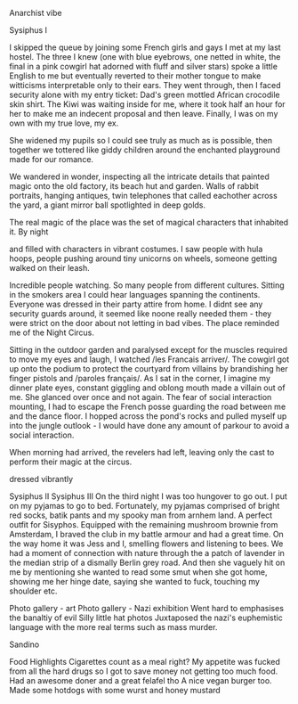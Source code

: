 Anarchist vibe

Sysiphus I

I skipped the queue by joining some French girls and gays I met at my last hostel. The three I knew (one with blue eyebrows, one netted in white, the final in a pink cowgirl hat adorned with fluff and silver stars) spoke a little English to me but eventually reverted to their mother tongue to make witticisms interpretable only to their ears.
They went through, then I faced security alone with my entry ticket: Dad's green mottled African crocodile skin shirt.
The Kiwi was waiting inside for me, where it took half an hour for her to make me an indecent proposal and then leave. Finally, I was on my own with my true love, my ex.

She widened my pupils so I could see truly as much as is possible, then together we tottered like giddy children around the enchanted playground made for our romance.

We wandered in wonder, inspecting all the intricate details that painted magic onto the old factory, its beach hut and garden. Walls of rabbit portraits, hanging antiques, twin telephones that called eachother across the yard, a giant mirror ball spotlighted in deep golds.

The real magic of the place was the set of magical characters that inhabited it. By night

and filled with characters in vibrant costumes. I saw people with hula hoops, people pushing around tiny unicorns on wheels, someone getting walked on their leash.

Incredible people watching. So many people from different cultures. Sitting in the smokers area I could hear languages spanning the continents.
Everyone was dressed in their party attire from home.
I didnt see any security guards around, it seemed like noone really needed them - they were strict on the door about not letting in bad vibes.
The place reminded me of the Night Circus.

Sitting in the outdoor garden and paralysed except for the muscles required to move my eyes and laugh, I watched /les Francais arriver/.
The cowgirl got up onto the podium to protect the courtyard from villains by brandishing her finger pistols and /paroles français/.
As I sat in the corner, I imagine my dinner plate eyes, constant giggling and oblong mouth made a villain out of me. She glanced over once and not again.
The fear of social interaction mounting, I had to escape the French posse guarding the road between me and the dance floor. I hopped across the pond's rocks and pulled myself up into the jungle outlook - I would have done any amount of parkour to avoid a social interaction.

When morning had arrived, the revelers had left, leaving only the cast to perform their magic at the circus.

dressed vibrantly

Sysiphus II
Sysiphus III
On the third night I was too hungover to go out. I put on my pyjamas to go to bed. Fortunately, my pyjamas comprised of bright red socks, batik pants and my spooky man from arnhem land. A perfect outfit for Sisyphos. Equipped with the remaining mushroom brownie from Amsterdam, I braved the club in my battle armour and had a great time.
On the way home it was Jess and I, smelling flowers and listening to bees. We had a moment of connection with nature through the a patch of lavender in the median strip of a dismally Berlin grey road.
And then she vaguely hit on me by mentioning she wanted to read some smut when she got home, showing me her hinge date, saying she wanted to fuck, touching my shoulder etc.

Photo gallery - art
Photo gallery - Nazi exhibition
Went hard to emphasises the banaltiy of evil
Silly little hat photos
Juxtaposed the nazi's euphemistic language with the more real terms such as mass murder.

Sandino

Food Highlights
Cigarettes count as a meal right?
My appetite was fucked from all the hard drugs so I got to save money not getting too much food.
Had an awesome doner and a great felafel tho
A nice vegan burger too.
Made some hotdogs with some wurst and honey mustard
